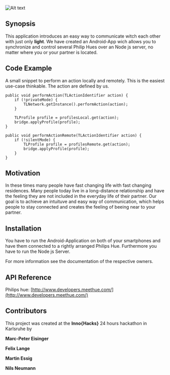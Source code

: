 ![Alt text](http://fs5.directupload.net/images/160612/fe9g7swu.png "#Talk Light")
## Synopsis

This application introduces an easy way to communicate witch each other with just only **light**. We have created an Android-App wich allows you to synchronize and control several Philip Hues over an Node js server, no matter where you or your partner is located. 

## Code Example

A small snippet to perform an action locally and remotely. This is the easiest use-case thinkable. The action are defined by us.


    public void performAction(TLActionIdentifier action) {
		if (!privateMode) {
			TLNetwork.getInstance().performAction(action);
		}
		
		TLProfile profile = profilesLocal.get(action);
		bridge.applyProfile(profile);
	}

	public void performActionRemote(TLActionIdentifier action) {
		if (!silentMode) {
			TLProfile profile = profilesRemote.get(action);
			bridge.applyProfile(profile);
		}
	}

## Motivation

In these times many people have fast changing life with fast changing residences. Many people today live in a long-distance relationship and have the feeling they are not included in the everyday life of their partner. Our goal is to achieve an intuituve and easy way of communication, which helps people to stay connected and creates the feeling of beeing near to your partner.

## Installation

You have to run the Android-Application on both of your smartphones and have them connected to a rightly arranged Philips Hue. 
Furthermore you have to run the Node js Server.

For more information see the documentation of the respective owners.

## API Reference

Philips hue: [http://www.developers.meethue.com/](http://www.developers.meethue.com/)


## Contributors

This project was created at the **Inno{Hacks}** 24 hours hackathon in Karlsruhe by

**Marc-Peter Eisinger**

**Felix Lange**

**Martin Essig**

**Nils Neumann**
